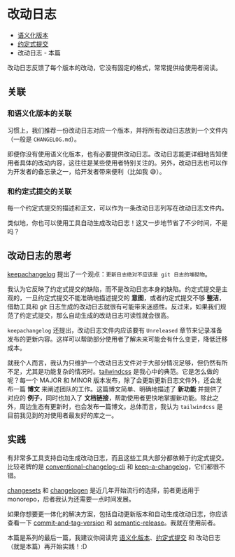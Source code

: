 # 改动日志

- [语义化版本](./semver.md)
- [约定式提交](./conventional-commits.md)
- 改动日志 - 本篇

改动日志反馈了每个版本的改动，它没有固定的格式，常常提供给使用者阅读。

## 关联

### 和语义化版本的关联

习惯上，我们推荐一份改动日志对应一个版本，并将所有改动日志放到一个文件内（一般是 `CHANGELOG.md`）。

即便你没有使用语义化版本，也有必要提供改动日志。改动日志能更详细地告知使用者具体的改动内容，这往往是某些使用者特别关注的。另外，改动日志也可以作为开发者的备忘录之一，给开发者带来便利（比如我 😅）。

### 和约定式提交的关联

每一个约定式提交的描述和正文，可以作为一条改动日志列写在改动日志文件内。

类似地，你也可以使用工具自动生成改动日志！这又一步地节省了不少时间，不是吗？

## 改动日志的思考

[keepachangelog](https://keepachangelog.com/zh-CN/) 提出了一个观点：`更新日志绝对不应该是 git 日志的堆砌物`。

我认为它反映了约定式提交的缺陷，而不是改动日志本身的缺陷。约定式提交是主观的，一旦约定式提交不能准确地描述提交的 **意图**，或者约定式提交不够 **整洁**，借助工具和 git 日志生成的改动日志就很有可能带来迷惑性。反过来，如果我们规范了约定式提交，那么自动生成的改动日志可读性就会很高。

`keepachangelog` 还提出，改动日志文件内应该要有 `Unreleased` 章节来记录准备发布的更新内容。这样可以帮助部分使用者了解未来可能会有什么变更，降低迁移成本。

就我个人而言，我认为只维护一个改动日志文件对于大部分情况足够，但仍然有所不足，尤其是功能复杂的情况时。[tailwindcss](https://tailwindcss.com/) 是我心中的典范。它是怎么做的呢？每一个 MAJOR 和 MINOR 版本发布，除了会更新更新日志文件外，还会发布一篇 **博文** 来阐述团队的工作。这篇博文简单、明确地描述了 **新功能** 并提供了对应的 **例子**，同时也加入了 **文档链接**，帮助使用者更快地掌握新功能。除此之外，周边生态有更新时，也会发布一篇博文。总体而言，我认为 `tailwindcss` 是目前我见到的对使用者最友好的库之一。

## 实践

有非常多工具支持自动生成改动日志，而且这些工具大部分都依赖于约定式提交。比较老牌的是 [conventional-changelog-cli](https://github.com/conventional-changelog/conventional-changelog/tree/master/packages/conventional-changelog-cli) 和 [keep-a-changelog](https://github.com/oscarotero/keep-a-changelog)，它们都很不错。

[changesets](https://github.com/changesets/changesets) 和 [changelogen](https://github.com/unjs/changelogen) 是近几年开始流行的选择，前者更适用于 monorepo，后者我认为还需要一点时间发展。

如果你想要更一体化的解决方案，包括自动更新版本和自动生成改动日志，你应该查看一下 [commit-and-tag-version](https://github.com/absolute-version/commit-and-tag-version) 和 [semantic-release](https://github.com/semantic-release/semantic-release)。我就在使用前者。

本篇是系列的最后一篇，我建议你阅读完 [语义化版本](./semver.md)、[约定式提交](./conventional-commits.md) 和 改动日志（就是本篇）再开始实践！:D
